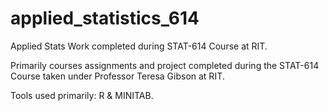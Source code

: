 # applied_statistics_614
Applied Stats Work completed during STAT-614 Course at RIT.

Primarily courses assignments and project completed during the STAT-614 Course taken under Professor Teresa Gibson at RIT.

Tools used primarily: R & MINITAB.
